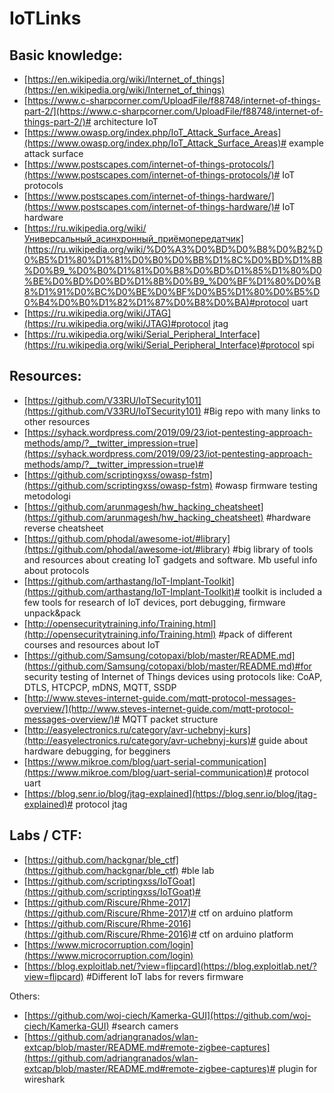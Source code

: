 # IoTLinks
## Basic knowledge:

- [https://en.wikipedia.org/wiki/Internet_of_things](https://en.wikipedia.org/wiki/Internet_of_things)
- [https://www.c-sharpcorner.com/UploadFile/f88748/internet-of-things-part-2/](https://www.c-sharpcorner.com/UploadFile/f88748/internet-of-things-part-2/)# architecture IoT
- [https://www.owasp.org/index.php/IoT_Attack_Surface_Areas](https://www.owasp.org/index.php/IoT_Attack_Surface_Areas)# example attack surface
- [https://www.postscapes.com/internet-of-things-protocols/](https://www.postscapes.com/internet-of-things-protocols/)# IoT protocols
- [https://www.postscapes.com/internet-of-things-hardware/](https://www.postscapes.com/internet-of-things-hardware/)# IoT hardware
- [https://ru.wikipedia.org/wiki/Универсальный_асинхронный_приёмопередатчик](https://ru.wikipedia.org/wiki/%D0%A3%D0%BD%D0%B8%D0%B2%D0%B5%D1%80%D1%81%D0%B0%D0%BB%D1%8C%D0%BD%D1%8B%D0%B9_%D0%B0%D1%81%D0%B8%D0%BD%D1%85%D1%80%D0%BE%D0%BD%D0%BD%D1%8B%D0%B9_%D0%BF%D1%80%D0%B8%D1%91%D0%BC%D0%BE%D0%BF%D0%B5%D1%80%D0%B5%D0%B4%D0%B0%D1%82%D1%87%D0%B8%D0%BA)#protocol uart
- [https://ru.wikipedia.org/wiki/JTAG](https://ru.wikipedia.org/wiki/JTAG)#protocol jtag
- [https://ru.wikipedia.org/wiki/Serial_Peripheral_Interface](https://ru.wikipedia.org/wiki/Serial_Peripheral_Interface)#protocol spi

## Resources:

- [https://github.com/V33RU/IoTSecurity101](https://github.com/V33RU/IoTSecurity101) #Big repo with many links to other resources
- [https://syhack.wordpress.com/2019/09/23/iot-pentesting-approach-methods/amp/?__twitter_impression=true](https://syhack.wordpress.com/2019/09/23/iot-pentesting-approach-methods/amp/?__twitter_impression=true)#
- [https://github.com/scriptingxss/owasp-fstm](https://github.com/scriptingxss/owasp-fstm) #owasp firmware testing metodologi
- [https://github.com/arunmagesh/hw_hacking_cheatsheet](https://github.com/arunmagesh/hw_hacking_cheatsheet) #hardware reverse cheatsheet
- [https://github.com/phodal/awesome-iot/#library](https://github.com/phodal/awesome-iot/#library) #big library of tools and resources about creating IoT gadgets and software. Mb useful info about protocols
- [https://github.com/arthastang/IoT-Implant-Toolkit](https://github.com/arthastang/IoT-Implant-Toolkit)# toolkit is included a few tools for research of IoT devices, port debugging, firmware unpack&pack
- [http://opensecuritytraining.info/Training.html](http://opensecuritytraining.info/Training.html) #pack of different courses and resources about IoT
- [https://github.com/Samsung/cotopaxi/blob/master/README.md](https://github.com/Samsung/cotopaxi/blob/master/README.md)#for security testing of Internet of Things devices using protocols like: CoAP, DTLS, HTCPCP, mDNS, MQTT, SSDP
- [http://www.steves-internet-guide.com/mqtt-protocol-messages-overview/](http://www.steves-internet-guide.com/mqtt-protocol-messages-overview/)# MQTT packet structure
- [http://easyelectronics.ru/category/avr-uchebnyj-kurs](http://easyelectronics.ru/category/avr-uchebnyj-kurs)# guide about hardware debugging, for begginers
- [https://www.mikroe.com/blog/uart-serial-communication](https://www.mikroe.com/blog/uart-serial-communication)# protocol uart
- [https://blog.senr.io/blog/jtag-explained](https://blog.senr.io/blog/jtag-explained)# protocol jtag

## Labs / CTF:

- [https://github.com/hackgnar/ble_ctf](https://github.com/hackgnar/ble_ctf) #ble lab
- [https://github.com/scriptingxss/IoTGoat](https://github.com/scriptingxss/IoTGoat)#
- [https://github.com/Riscure/Rhme-2017](https://github.com/Riscure/Rhme-2017)# ctf on arduino platform
- [https://github.com/Riscure/Rhme-2016](https://github.com/Riscure/Rhme-2016)# ctf on arduino platform
- [https://www.microcorruption.com/login](https://www.microcorruption.com/login)
- [https://blog.exploitlab.net/?view=flipcard](https://blog.exploitlab.net/?view=flipcard) #Different IoT labs for revers firmware

Others:

- [https://github.com/woj-ciech/Kamerka-GUI](https://github.com/woj-ciech/Kamerka-GUI) #search camers
- [https://github.com/adriangranados/wlan-extcap/blob/master/README.md#remote-zigbee-captures](https://github.com/adriangranados/wlan-extcap/blob/master/README.md#remote-zigbee-captures)# plugin for wireshark
